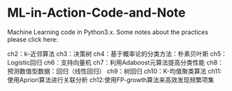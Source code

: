 # ML-in-Action-Code-and-Note
Machine Learning code in Python3.x.  Some notes about the practices please click here:

ch2：k-近邻算法
ch3：决策树
ch4：基于概率论的分类方法：朴素贝叶斯
ch5：Logistic回归
ch6：支持向量机
ch7：利用Adaboost元算法提高分类性能
ch8：预测数值型数据：回归（线性回归）
ch9：树回归
ch10：K-均值聚类算法
ch11:使用Apriori算法进行关联分析
ch12:使用FP-growth算法来高效发现频繁项集
